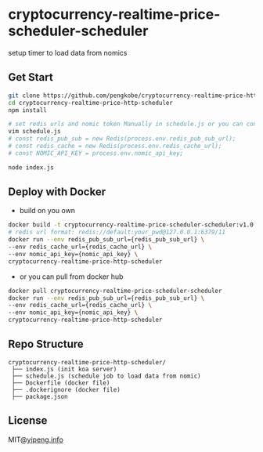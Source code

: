 # cryptocurrency-realtime-price-scheduler-scheduler
setup timer to load data from nomics

## Get Start

```bash
git clone https://github.com/pengkobe/cryptocurrency-realtime-price-http-scheduler
cd cryptocurrency-realtime-price-http-scheduler
npm install

# set redis urls and nomic token Manually in schedule.js or you can config your env variables
vim schedule.js
# const redis_pub_sub = new Redis(process.env.redis_pub_sub_url);
# const redis_cache = new Redis(process.env.redis_cache_url);
# const NOMIC_API_KEY = process.env.nomic_api_key;

node index.js
```

## Deploy with Docker

- build on you own
```bash
docker build -t cryptocurrency-realtime-price-scheduler-scheduler:v1.0 .
# redis url format: redis://default:your_pwd@127.0.0.1:6379/11
docker run --env redis_pub_sub_url={redis_pub_sub_url} \
--env redis_cache_url={redis_cache_url} \
--env nomic_api_key={nomic_api_key} \
cryptocurrency-realtime-price-http-scheduler
```

- or you can pull from docker hub

```bash
docker pull cryptocurrency-realtime-price-scheduler-scheduler
docker run --env redis_pub_sub_url={redis_pub_sub_url} \
--env redis_cache_url={redis_cache_url} \
--env nomic_api_key={nomic_api_key} \
cryptocurrency-realtime-price-http-scheduler
```

## Repo Structure

```
cryptocurrency-realtime-price-http-scheduler/
 ├── index.js (init koa server)
 ├── schedule.js (schedule job to load data from nomic)
 ├── Dockerfile (docker file)
 ├── .dockerignore (docker file)
 ├── package.json
```

## License
MIT@[yipeng.info](https://yipeng.info)